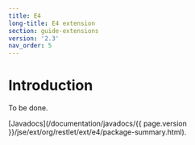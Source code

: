 ```yaml
---
title: E4
long-title: E4 extension
section: guide-extensions
version: '2.3'
nav_order: 5
---
```

# Introduction

To be done.

[Javadocs](/documentation/javadocs/{{ page.version }}/jse/ext/org/restlet/ext/e4/package-summary.html).
